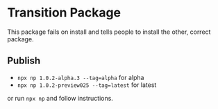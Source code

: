 # Transition Package

This package fails on install and tells people to install the other, correct package.

## Publish

- `npx np 1.0.2-alpha.3 --tag=alpha` for alpha
- `npx np 1.0.2-preview025 --tag=latest` for latest

or run `npx np` and follow instructions.
